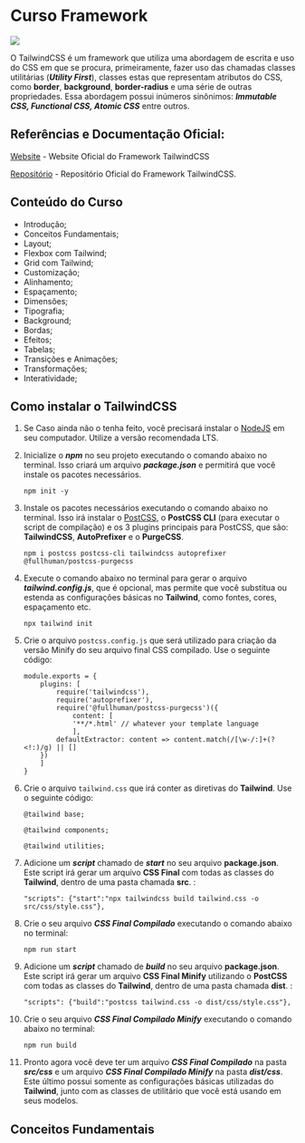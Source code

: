 # Curso Framework

![](https://refactoringui.nyc3.cdn.digitaloceanspaces.com/tailwind-logo.svg)

O TailwindCSS é um framework que utiliza uma abordagem de escrita e uso do CSS em que se procura, primeiramente, fazer uso das chamadas classes utilitárias (**_Utility First_**), classes estas que representam atributos do CSS, como **border**, **background**, **border-radius** e uma série de outras propriedades. Essa abordagem possui inúmeros sinônimos: **_Immutable CSS, Functional CSS, Atomic CSS_** entre outros.

## Referências e Documentação Oficial:

[Website](https://tailwindcss.com) - Website Oficial do Framework TailwindCSS

[Repositório](https://github.com/tailwindcss/tailwindcss) - Repositório Oficial do Framework TailwindCSS.

## Conteúdo do Curso

* Introdução;
* Conceitos Fundamentais;
* Layout;
* Flexbox com Tailwind;
* Grid com Tailwind;
* Customização;
* Alinhamento;
* Espaçamento;
* Dimensões;
* Tipografia;
* Background;
* Bordas;
* Efeitos;
* Tabelas;
* Transições e Animações;
* Transformações;
* Interatividade;

## Como instalar o TailwindCSS

1. Se Caso ainda não o tenha feito, você precisará instalar o [NodeJS](https://nodejs.org/en/) em seu computador. Utilize a versão recomendada LTS.

2. Inicialize o **_npm_** no seu projeto executando o comando abaixo no terminal. Isso criará um arquivo **_package.json_** e permitirá que você instale os pacotes necessários.

    ```npm init -y```

3. Instale os pacotes necessários executando o comando abaixo no terminal. Isso irá instalar o [PostCSS](https://postcss.org/), o **PostCSS CLI** (para executar o script de compilação) e os 3 plugins principais para PostCSS, que são: **TailwindCSS**, **AutoPrefixer** e o **PurgeCSS**.

     ```npm i postcss postcss-cli tailwindcss autoprefixer @fullhuman/postcss-purgecss```

4. Execute o comando abaixo no terminal para gerar o arquivo **_tailwind.config.js_**, que é opcional, mas permite que você substitua ou estenda as configurações básicas no **Tailwind**, como fontes, cores, espaçamento etc.

    ```npx tailwind init```

5. Crie o arquivo `postcss.config.js` que será utilizado para criação da versão Minify do seu arquivo final CSS compilado. Use o seguinte código:

    ```
    module.exports = {
        plugins: [
            require('tailwindcss'),
            require('autoprefixer'),
            require('@fullhuman/postcss-purgecss')({
                content: [
                '**/*.html' // whatever your template language
                ],
            defaultExtractor: content => content.match(/[\w-/:]+(?<!:)/g) || []
        })
        ]
    }
    ```
6. Crie o arquivo `tailwind.css` que irá conter as diretivas do **Tailwind**. Use o seguinte código:

    ```
    @tailwind base;

    @tailwind components;

    @tailwind utilities;
    ```
7. Adicione um **_script_** chamado de **_start_** no seu arquivo **package.json**. Este script irá gerar um arquivo **CSS Final** com todas as classes do **Tailwind**, dentro de uma pasta chamada **src**. :

    ```
    "scripts": {"start":"npx tailwindcss build tailwind.css -o src/css/style.css"},
    ```
8. Crie o seu arquivo **_CSS Final Compilado_** executando o comando abaixo no terminal: 

    ```npm run start```

9. Adicione um **_script_** chamado de **_build_** no seu arquivo **package.json**. Este script irá gerar um arquivo **CSS Final Minify** utilizando o **PostCSS** com todas as classes do **Tailwind**, dentro de uma pasta chamada **dist**. :
    
    ```
    "scripts": {"build":"postcss tailwind.css -o dist/css/style.css"},
    ```

10. Crie o seu arquivo **_CSS Final Compilado Minify_** executando o comando abaixo no terminal:

    ```npm run build``` 

11. Pronto agora você deve ter um arquivo **_CSS Final Compilado_** na pasta **_src/css_** e um arquivo **_CSS Final Compilado Minify_** na pasta **_dist/css_**. Este último possui somente as configurações básicas utilizadas do **Tailwind**, junto com as classes de utilitário que você está usando em seus modelos.

## Conceitos Fundamentais



